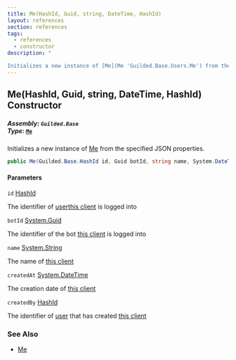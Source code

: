 ```yaml
---
title: Me(HashId, Guid, string, DateTime, HashId)
layout: references
section: references
tags:
  - references
  - constructor
description: "

Initializes a new instance of [Me](Me 'Guilded.Base.Users.Me') from the specified JSON properties."
---
```


## Me(HashId, Guid, string, DateTime, HashId) Constructor
##### **Assembly:** `Guilded.Base`<br/>**Type:** [`Me`](Me 'Guilded.Base.Users.Me')

Initializes a new instance of [Me](Me 'Guilded.Base.Users.Me') from the specified JSON properties.

```csharp
public Me(Guilded.Base.HashId id, Guid botId, string name, System.DateTime createdAt, Guilded.Base.HashId createdBy);
```
#### Parameters

<a name='Guilded.Base.Users.Me.Me(Guilded.Base.HashId,Guid,string,System.DateTime,Guilded.Base.HashId).id'></a>

`id` [HashId](HashId 'Guilded.Base.HashId')

The identifier of [user](User 'Guilded.Base.Users.User')[this client](BaseGuildedClient 'Guilded.Base.BaseGuildedClient') is logged into

<a name='Guilded.Base.Users.Me.Me(Guilded.Base.HashId,Guid,string,System.DateTime,Guilded.Base.HashId).botId'></a>

`botId` [System.Guid](https://docs.microsoft.com/en-us/dotnet/api/System.Guid 'System.Guid')

The identifier of the bot [this client](BaseGuildedClient 'Guilded.Base.BaseGuildedClient') is logged into

<a name='Guilded.Base.Users.Me.Me(Guilded.Base.HashId,Guid,string,System.DateTime,Guilded.Base.HashId).name'></a>

`name` [System.String](https://docs.microsoft.com/en-us/dotnet/api/System.String 'System.String')

The name of [this client](BaseGuildedClient 'Guilded.Base.BaseGuildedClient')

<a name='Guilded.Base.Users.Me.Me(Guilded.Base.HashId,Guid,string,System.DateTime,Guilded.Base.HashId).createdAt'></a>

`createdAt` [System.DateTime](https://docs.microsoft.com/en-us/dotnet/api/System.DateTime 'System.DateTime')

The creation date of [this client](BaseGuildedClient 'Guilded.Base.BaseGuildedClient')

<a name='Guilded.Base.Users.Me.Me(Guilded.Base.HashId,Guid,string,System.DateTime,Guilded.Base.HashId).createdBy'></a>

`createdBy` [HashId](HashId 'Guilded.Base.HashId')

The identifier of [user](User 'Guilded.Base.Users.User') that has created [this client](BaseGuildedClient 'Guilded.Base.BaseGuildedClient')

### See Also
- [Me](Me 'Guilded.Base.Users.Me')